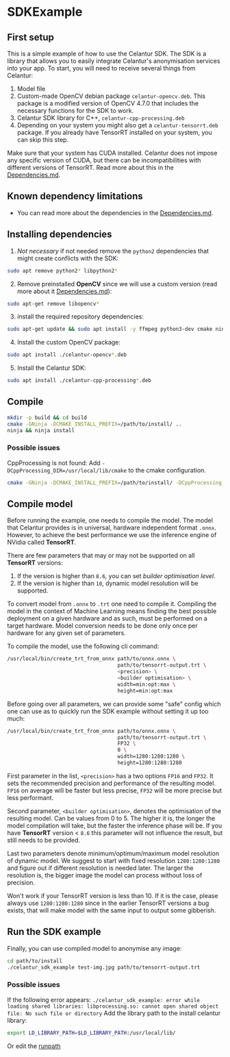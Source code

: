 # SDKExample

## First setup
This is a simple example of how to use the Celantur SDK. The SDK is a library that allows you to easily integrate Celantur's anonymisation services into your app. To start, you will need to receive several things from Celantur:
1. Model file
2. Custom-made OpenCV debian package `celantur-opencv.deb`. This package is a modified version of OpenCV 4.7.0 that includes the necessary functions for the SDK to work. 
3. Celantur SDK library for C++, `celantur-cpp-processing.deb`
4. Depending on your system you might also get a `celantur-tensorrt.deb` package. If you already have TensorRT installed on your system, you can skip this step.

Make sure that your system has CUDA installed. Celantur does not impose any specific version of CUDA, but there can be incompatibilities with different versions of TensorRT. Read more about this in the [Dependencies.md](Dependencies.md).

## Known dependency limitations
- You can read more about the dependencies in the [Dependencies.md](Dependencies.md).

## Installing dependencies
1. *Not necessary* if not needed remove the `python2` dependencies that might create conflicts with the SDK:
```bash
sudo apt remove python2* libpython2*
```
2. Remove preinstalled **OpenCV** since we will use a custom version (read more about it [Dependencies.md](Dependencies.md)):
```bash
sudo apt-get remove libopencv*
```

3. install the required repository dependencies:
```bash
sudo apt-get update && sudo apt install -y ffmpeg python3-dev cmake ninja-build libeigen3-dev libboost-all-dev
```

4. Install the custom OpenCV package:
```bash
sudo apt install ./celantur-opencv*.deb
```

5. Install the Celantur SDK:
```bash
sudo apt install ./celantur-cpp-processing*.deb
```

## Compile 
```bash
mkdir -p build && cd build
cmake -GNinja -DCMAKE_INSTALL_PREFIX=/path/to/install/ ..
ninja && ninja install
```

### Possible issues
CppProcessing is not found: Add `-DCppProcessing_DIR=/usr/local/lib/cmake` to the cmake configuration.
```bash
cmake -GNinja -DCMAKE_INSTALL_PREFIX=/path/to/install/ -DCppProcessing_DIR=/usr/local/lib/cmake ..
```

## Compile model
Before running the example, one needs to compile the model. The model that Celantur provides is in universal, 
hardware independent format `.onnx`. However, to achieve the best performance we use the inference engine of 
NVidia called **TensorRT**. 

There are few parameters that may or may not be supported on all **TensorRT** versions:
1. If the version is higher than `8.6`, you can set *builder optimisation level*.
2. If the version is higher than `10`, dynamic model resolution will be supported.

To convert model from `.onnx` to `.trt` one need to compile it. Compiling the model in the context of Machine Learning
means finding the best possible deployment on a given hardware and as such, must be performed on a target hardware.
Model conversion needs to be done only once per hardware for any given set of parameters.

To compile the model, use the following cli command:
```bash
/usr/local/bin/create_trt_from_onnx path/to/onnx.onnx \
                                    path/to/tensorrt-output.trt \
                                    <precision> \
                                    <builder optimisation> \
                                    width=min:opt:max \
                                    height=min:opt:max
```

Before going over all parameters, we can provide some "safe" config which one can use as to quickly run the SDK example without setting it up too much:

```bash
/usr/local/bin/create_trt_from_onnx path/to/onnx.onnx \
                                    path/to/tensorrt-output.trt \
                                    FP32 \
                                    0 \
                                    width=1280:1280:1280 \
                                    height=1280:1280:1280
```

First parameter in the list, `<precision>` has a two options `FP16` and `FP32`. It sets the recommended precision and performance of the resulting model. `FP16` on average will be faster but less precise, `FP32` will be more precise but less performant.

Second parameter, `<builder optimisation>`, denotes the optimisation of the resulting model. Can be values from 0 to 5. The higher it is, the longer the model compilation will take, but the faster the inference phase will be. If you have **TensorRT** version < `8.6` this parameter will not influence the result, but still needs to be provided.

Last two parameters denote minimum/optimum/maximum model resolution of dynamic model. We suggest to start with fixed resolution `1280:1280:1280` and figure out if different resolution is needed later. The larger the resolution is, the bigger image the model can process without loss of precision.

Won't work if your TensorRT version is less than 10. If it is the case, please always use `1280:1280:1280` since in the earlier TensorRT versions a bug exists, that will make model with the same input to output some gibberish.

## Run the SDK example
Finally, you can use compiled model to anonymise any image:
```bash
cd path/to/install
./celantur_sdk_example test-img.jpg path/to/tensorrt-output.trt
```

### Possible issues
If the following error appears: `./celantur_sdk_example: error while loading shared libraries: libprocessing.so: cannot open shared object file: No such file or directory`
Add the library path to the install celantur library:
```bash
export LD_LIBRARY_PATH=$LD_LIBRARY_PATH:/usr/local/lib/
```

Or edit the [runpath](https://blogs.oracle.com/solaris/post/changing-elf-runpaths-code-included)




                                